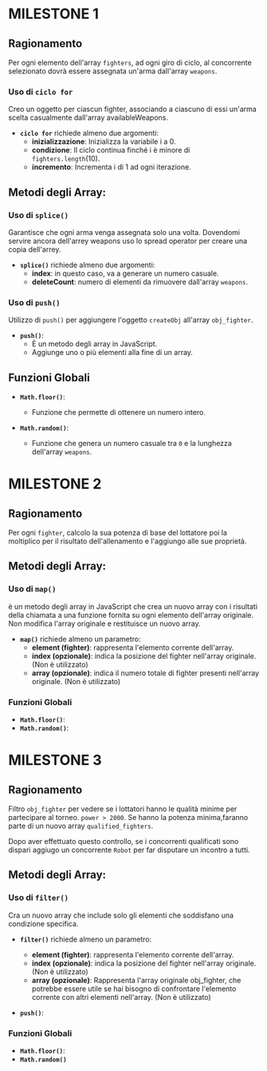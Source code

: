 # MILESTONE 1

## Ragionamento

Per ogni elemento dell'array `fighters`, ad ogni giro di ciclo, al concorrente selezionato dovrà essere assegnata un'arma dall'array `weapons`.

### Uso di `ciclo for`
Creo un oggetto per ciascun fighter, associando a ciascuno di essi un'arma scelta casualmente dall'array availableWeapons.

- **`ciclo for`** richiede almeno due argomenti:
  - **inizializzazione**: Inizializza la variabile i a 0.
  - **condizione**: Il ciclo continua finché i è minore di `fighters.length`(10).
  - **incremento**: Incrementa i di 1 ad ogni iterazione.


## Metodi degli Array:

### Uso di `splice()`
Garantisce che ogni arma venga assegnata solo una volta. 
Dovendomi servire ancora dell'arrey weapons uso lo spread operator per creare una copia dell'arrey.

- **`splice()`** richiede almeno due argomenti:
  - **index**: in questo caso, va a generare un numero casuale.
  - **deleteCount**: numero di elementi da rimuovere dall'array `weapons`.


### Uso di `push()`
Utilizzo di `push()` per aggiungere l'oggetto `createObj` all'array `obj_fighter`.

- **`push()`**:
  - È un metodo degli array in JavaScript.
  - Aggiunge uno o più elementi alla fine di un array.

## Funzioni Globali

- **`Math.floor()`**: 
  - Funzione che permette di ottenere un numero intero.

- **`Math.random()`**: 
  - Funzione che genera un numero casuale tra `0` e la lunghezza dell'array `weapons`.





# MILESTONE 2

## Ragionamento

Per ogni `fighter`, calcolo la sua potenza di base del lottatore poi la moltiplico per il risultato dell'allenamento e l'aggiungo alle sue proprietà.


## Metodi degli Array:

### Uso di `map()`
è un metodo degli array in JavaScript che crea un nuovo array con i risultati della chiamata a una funzione fornita su ogni elemento dell'array originale. Non modifica l'array originale e restituisce un nuovo array.

- **`map()`** richiede almeno un parametro:
  - **element (fighter)**: rappresenta l'elemento corrente dell'array.
  - **index (opzionale)**: indica la posizione del fighter nell'array originale. (Non è utilizzato)
  - **array (opzionale)**: indica il numero totale di fighter presenti nell'array originale. (Non è utilizzato)

### Funzioni Globali
- **`Math.floor()`**: 
- **`Math.random()`**: 


# MILESTONE 3

## Ragionamento

Filtro `obj_fighter` per vedere se i lottatori hanno le qualità minime per partecipare al torneo. `power > 2000`.
Se hanno la potenza minima,faranno parte di un nuovo array `qualified_fighters`.

Dopo aver effettuato questo controllo, se i concorrenti qualificati sono dispari aggiugo un concorrente `Robot` per far disputare un incontro a tutti.

## Metodi degli Array:

### Uso di `filter()`
Cra un nuovo array che include solo gli elementi che soddisfano una condizione specifica.

- **`filter()`** richiede almeno un parametro:
  - **element (fighter)**: rappresenta l'elemento corrente dell'array.
  - **index (opzionale)**: indica la posizione del fighter nell'array originale. (Non è utilizzato)
  - **array (opzionale)**: Rappresenta l'array originale obj_fighter, che potrebbe essere utile se hai bisogno di confrontare l'elemento corrente con altri elementi nell'array. (Non è utilizzato)

- **`push()`**:

### Funzioni Globali
- **`Math.floor()`**: 
- **`Math.random()`**
